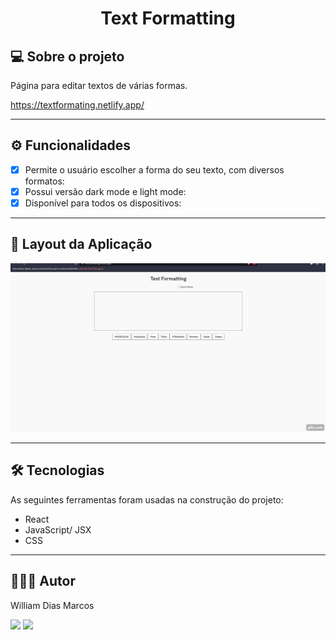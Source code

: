 <h1 align="center"> Text Formatting </h1>

## 💻 Sobre o projeto

Página para editar textos de várias formas.

https://textformating.netlify.app/

---

## ⚙️ Funcionalidades

- [x] Permite o usuário escolher a forma do seu texto, com diversos formatos:
- [x] Possui versão dark mode e light mode:
- [x] Disponível para todos os dispositivos:

---

## 📱 Layout da Aplicação

 <p text  align="center">
  <img img width= "700" src= "https://github.com/William-Dias-Marcos/Text_Formatting_React/blob/main/to_readme/text.gif"> 
 </p>

---

## 🛠 Tecnologias

As seguintes ferramentas foram usadas na construção do projeto:

- React
- JavaScript/ JSX
- CSS

---

## 👨🏼‍💻 Autor

William Dias Marcos

 <a href = "mailto:william.diasmarcos@gmail.com"><img src="https://img.shields.io/badge/-Gmail-%23333?style=for-the-badge&logo=gmail&logoColor=white"        target="_blank"></a>
 <a href="https://www.linkedin.com/in/william-dias-marcos-25981a192" target="_blank"><img src="https://img.shields.io/badge/-LinkedIn-%230077B5?style=for-the-badge&logo=linkedin&logoColor=white" target="_blank"></a>
